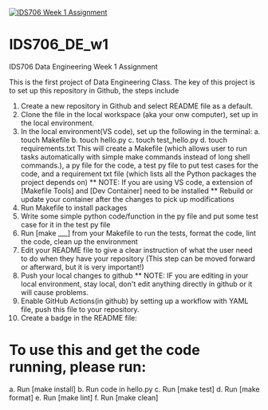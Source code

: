 
[![IDS706 Week 1 Assignment](https://github.com/shellyycao/IDS706_DE_w1/actions/workflows/main.yml/badge.svg)](https://github.com/shellyycao/IDS706_DE_w1/actions/workflows/main.yml)

# IDS706_DE_w1
IDS706 Data Engineering Week 1 Assignment

This is the first project of Data Engineering Class.
The key of this project is to set up this repository in Github, the steps include
1. Create a new repository in Github and select README file as a default.
2. Clone the file in the local workspace (aka your onw computer), set up in the local environment.
3. In the local environment(VS code), set up the following in the terminal:
    a. touch Makefile
    b. touch hello.py
    c. touch test_hello.py
    d. touch requirements.txt
    This will create a Makefile (which allows user to run tasks automatically with simple make commands instead of long shell commands.), a py file for the code, a test py file to put test cases for the code, and a requirement txt file (which lists all the Python packages the project depends on)
    ** NOTE: If you are using VS code, a extension of [Makefile Tools] and [Dev Container] need to be installed
    ** Rebuild or update your container after the changes to pick up modifications
4. Run Makefile to install packages
5. Write some simple python code/function in the py file and put some test case for it in the test py file
6.  Run [make ___] from your Makefile to run the tests, format the code, lint the code, clean up the environment
7. Edit your README file to give a clear instruction of what the user need to do when they have your repository (This step can be moved forward or afterward, but it is very important!)
8. Push your local changes to github
    ** NOTE: IF you are editing in your local environment, stay local, don't edit anything directly in github or it will cause problems.
9. Enable GitHub Actions(in github) by setting up a workflow with YAML file, push this file to your repository.
10. Create a badge in the README file:


# To use this and get the code running, please run:
a. Run [make install]
b. Run code in hello.py 
c. Run [make test]
d. Run [make format]
e. Run [make lint]
f. Run [make clean]


